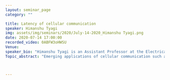 ```yaml
---
layout: seminar_page
category: ""

title: Latency of cellular communication 
speaker: Himanshu Tyagi
img: assets/img/seminars/2020/July-14-2020_Himanshu Tyagi.png
date: 2020-07-14 17:00:00 
recorded_video: 0ABFW3oHWSU
Venue: 
speaker_bio: "Himanshu Tyagi is an Assistant Professor at the Electrical Communication Engineering department at the Indian Institute of Science. He is a co-convenor of the Centre for Networked Intelligence. He received the Bachelor of Technology degree in electrical engineering and the Master of Technology degree in communication and information technology, both from IIT Delhi in 2007. He received the Ph.D. degree in Electrical and Computer Engineering from the University of Maryland, College Park. From 2013 to 2014, he was a postdoctoral researcher at the Information Theory and Applications (ITA) Center, UCSD."
Topic_abstract: "Emerging applications of cellular communication such as control over wireless links require low latency communication. LTE provides an approximately 15ms latency link, which is supposed to suffice for roughly 150-350ms end-to-end latency requirements. The emerging 5G standard will push this envelop further to even lower latency. But standards just pose a challenge which the technology strives to address. In this talk, we will see what are the typical latency requirements for various applications, what are the main factors that add up to LTE latency, and how 5G is trying to circumvent these bottlenecks of latency. It is a summary of our learnings over the past year as a part of the 5G project where we have been trying to understand the standards, study the limitations of typical implementations, and identify the main bottlenecks for low latency communication in practice. This talk is based on weekly discussions with SVR Anand, Aditya Gopalan, Parimal Parag, and other brave soldiers of the 5G V2X team at the ECE department." 



---
```


